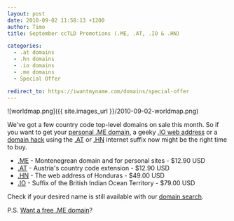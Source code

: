 ```yaml
---
layout: post
date: 2010-09-02 11:58:13 +1200
author: Timo
title: September ccTLD Promotions (.ME, .AT, .IO & .HN)

categories:
  - .at domains
  - .hn domains
  - .io domains
  - .me domains
  - Special Offer

redirect_to: https://iwantmyname.com/domains/special-offer
---
```


![worldmap.png]({{ site.images_url }}/2010-09-02-worldmap.png)

We've got a few country code top-level domains on sale this month. So if you want to get your [personal .ME domain](https://iwantmyname.com/domains/me-montenegrean-domain-name-registration-for-montenegro), a geeky [.IO web address](https://iwantmyname.com/domains/io-domain-name-registration-for-british-indian-ocean-territory) or a [domain hack](https://iwantmyname.com/blog/2009/05/how-to-find-a-domain-hack.html) using the [.AT](https://iwantmyname.com/domains/at-austrian-domain-name-registration-for-austria) or [.HN](https://iwantmyname.com/domains/hn-honduran-domain-name-registration-for-honduras) internet suffix now might be the right time to buy.

* [.ME](https://iwantmyname.com/domains/me-domain-sale-promo-offer) -  Montenegrean domain and for personal sites - $12.90 USD
* [.AT](https://iwantmyname.com/domains/at-domain-sale-promo-offer) - Austria's country code extension - $12.90 USD
* [.HN](https://iwantmyname.com/domains/hn-domain-sale-promo-offer) - The web address of Honduras - $49.00 USD
* [.IO](https://iwantmyname.com/domains/io-domain-sale-promo-offer) - Suffix of the British Indian Ocean Territory - $79.00 USD

Check if your desired name is still available with our [domain search](https://iwantmyname.com).

P.S. [Want a free .ME domain](https://iwantmyname.com/win-free-domain)?
